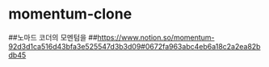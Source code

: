 # momentum-clone
##노마드 코더의 모멘텀을 
##https://www.notion.so/momentum-92d3d1ca516d43bfa3e525547d3b3d09#0672fa963abc4eb6a18c2a2ea82bdb45
